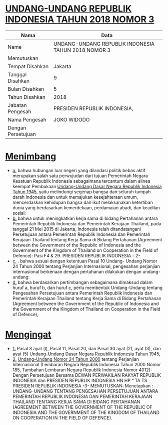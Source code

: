# [UNDANG-UNDANG REPUBLIK INDONESIA TAHUN 2018 NOMOR 3](http://example.org/legal/document/uu/2018/3)

| Nama | Data |
| ------ | ----- |
|Name|UNDANG-UNDANG REPUBLIK INDONESIA TAHUN 2018 NOMOR 3|
|Memutuskan||
|Tempat Disahkan|Jakarta|
|Tanggal Disahkan|9|
|Bulan Disahkan|5|
|Tahun Disahkan|2018|
|Jabatan Pengesah|PRESIDEN REPUBLIK INDONESIA,|
|Nama Pengesah|JOKO WIDODO|
|Dengan Persetujuan||
# [Menimbang](http://example.org/legal/document/uu/2018/3/menimbang)

* [a.](http://example.org/legal/document/uu/2018/3/menimbang/point/a) bahwa hubungan luar negeri yang dilandasi politik bebas aktif merupakan salah satu perwujudan dari tujuan Pemerintah Negara Kesatuan Republik Indonesia sebagaimana tercantum dalam alinea keempat Pembukaan [Undang-Undang Dasar Negara Republik Indonesia Tahun 1945](http://example.org/legal/document/uu), yaitu melindungi segenap bangsa dan seluruh tumpah darah Indonesia dan untuk memajukan kesejahteraan umum, mencerdaskan kehidupan bangsa dan ikut melaksanakan ketertiban dunia yang berdasarkan kemerdekaan, perdamaian abadi, dan keadilan sosial:
* [b.](http://example.org/legal/document/uu/2018/3/menimbang/point/b) bahwa untuk meningkatkan kerja sama di bidang Pertahanan antara Pemerintah Republik Indonesia dan Pemerintah Kerajaan Thailand, pada tanggal 21 Mei 2015 di Jakarta, Indonesia telah ditandatangani Persetujuan antara Pemerintah Republik Indonesia dan Pemerintah Kerajaan Thailand tentang Kerja Sama di Bidang Pertahanan (Agreement between the Government of the Republic of Indonesia and the Government of the Kingdom of Thailand on Cooperation in the Field of Defence): Pasi F4 & 29. PRESIDEN REPUBLIK INDONESIA -.2-
* [c.](http://example.org/legal/document/uu/2018/3/menimbang/point/c) . bahwa sesuai dengan ketentuan Pasal 10 Undang- Undang Nomor 24 Tahun 2000 tentang Perjanjian Internasional, pengesahan perjanjian internasional berkenaan dengan pertahanan dilakukan dengan undang-undang:
* [d.](http://example.org/legal/document/uu/2018/3/menimbang/point/d) bahwa berdasarkan pertimbangan sebagaimana dimaksud dalam huruf a, huruf b, dan huruf c, perlu membentuk Undang-Undang tentang Pengesahan Persetujuan antara Pemerintah Republik Indonesia dan Pemerintah Kerajaan Thailand tentang Kerja Sama di Bidang Pertahanan (Agreement between the Government of the Republic of Indonesia and the Government of the Kingdom of Thailand on Cooperation in the Field of Defence),
# [Mengingat](http://example.org/legal/document/uu/2018/3/mengingat)

* [1.](http://example.org/legal/document/uu/2018/3/mengingat/point/0001) Pasal S ayat (l), Pasal 11, Pasal 20, dan Pasal 30 ayat (2), ayat (3), dan ayat (5) [Undang-Undang Dasar Negara Republik Indonesia Tahun 1945](http://example.org/legal/document/uu),
* [2.](http://example.org/legal/document/uu/2018/3/mengingat/point/0002) [Undang-Undang Nomor 24 Tahun 2000](http://example.org/legal/document/uu/2000/24) tentang Perjanjian Internasional (Lembaran Negara Republik Indonesia Tahun 2000 Nomor 185, Tambahan Lembaran Negara Republik Indonesia Nomor 4012): Dengan Persetujuan Bersama DEWAN PERWAKILAN RAKYAT REPUBLIK INDONESIA dan PRESIDEN REPUBLIK INDONESIA HN HP “ TA TS PRESIDEN REPUBLIK INDONESIA -3- MEMUTUSKAN: Menetapkan : UNDANG-UNDANG TENTANG PENGESAHAN PERSETUJUAN ANTARA PEMERINTAH REPUBLIK INDONESIA DAN PEMERINTAH KERAJAAN THAILAND TENTANG KERJA SAMA DI BIDANG PERTAHANAN (AGREEMENT BETWEEN THE GOVERNMENT OF THE REPUBLIC OF INDONESIA AND THE GOVERNMENT OF THE KINGDOM OF THAILAND ON COOPERATION IN THE FIELD OF DEFENCE).